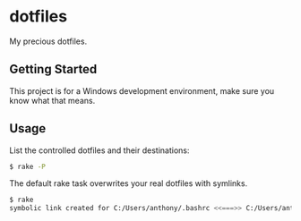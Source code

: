 # dotfiles

My precious dotfiles.

## Getting Started

This project is for a Windows development environment, make sure you know what that means.

## Usage

List the controlled dotfiles and their destinations:

```bash
$ rake -P
```

The default rake task overwrites your real dotfiles with symlinks.

```bash
$ rake
symbolic link created for C:/Users/anthony/.bashrc <<===>> C:/Users/anthony/dotfiles/lib/.bashrc
```
